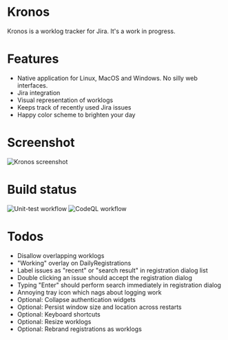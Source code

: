 # Kronos
Kronos is a worklog tracker for Jira. It's a work in progress.

# Features
- Native application for Linux, MacOS and Windows. No silly web interfaces.
- Jira integration
- Visual representation of worklogs
- Keeps track of recently used Jira issues
- Happy color scheme to brighten your day

# Screenshot
![Kronos screenshot](kronos-screenshot.jpg)

# Build status
![Unit-test workflow](https://github.com/llob/kronos/actions/workflows/unit-tests.yml/badge.svg)
![CodeQL workflow](https://github.com/llob/kronos/actions/workflows/codeql-analysis.yml/badge.svg)

# Todos
- Disallow overlapping worklogs
- "Working" overlay on DailyRegistrations
- Label issues as "recent" or "search result" in registration dialog list
- Double clicking an issue should accept the registration dialog
- Typing "Enter" should perform search immediately in registration dialog
- Annoying tray icon which nags about logging work
- Optional: Collapse authentication widgets
- Optional: Persist window size and location across restarts
- Optional: Keyboard shortcuts
- Optional: Resize worklogs
- Optional: Rebrand registrations as worklogs
